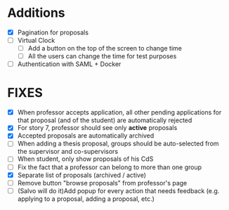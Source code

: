 # Additions
- [x] Pagination for proposals
- [ ] Virtual Clock
    - [ ] Add a button on the top of the screen to change time
    - [ ] All the users can change the time for test purposes
- [ ] Authentication with SAML + Docker

# FIXES
- [x] When professor accepts application, all other pending applications for that proposal (and of the student) are automatically rejected
- [x] For story 7, professor should see only **active** proposals
- [x] Accepted proposals are automatically archived
- [ ] When adding a thesis proposal, groups should be auto-selected from the supervisor and co-supervisors
- [ ] When student, only show proposals of his CdS
- [ ] Fix the fact that a professor can belong to more than one group
- [x] Separate list of proposals (archived / active)
- [ ] Remove button "browse proposals" from professor's page
- [ ]  (Salvo will do it)Add popup for every action that needs feedback (e.g. applying to a proposal, adding a proposal, etc.) 
